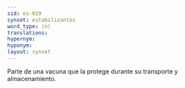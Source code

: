 ```yaml
---
sid: es-019
synset: estabilizantes
word_type: (n)
translations: 
hypernym: 
hyponym: 
layout: synset
---
```

Parte de una vacuna que la protege durante su transporte y almacenamiento.